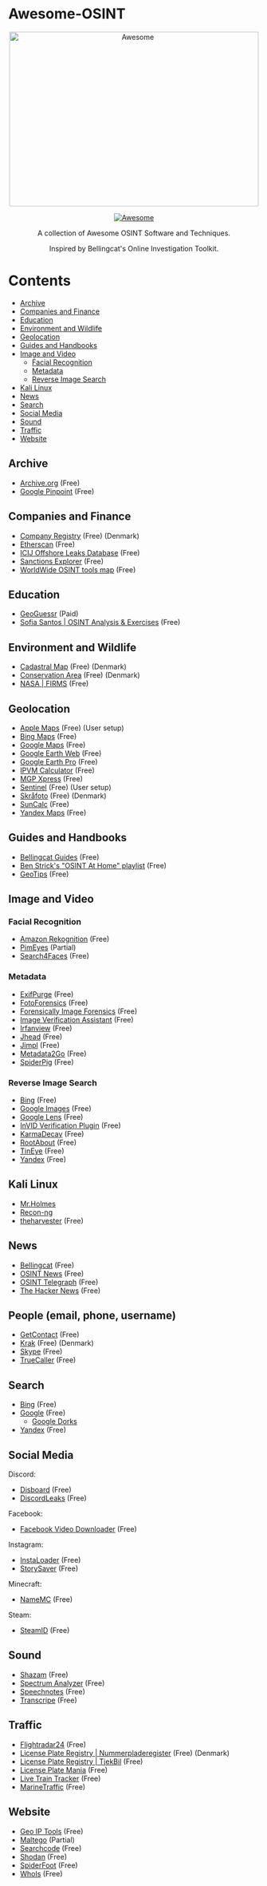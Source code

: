 # Awesome-OSINT
<div align="center">
	<img width="500" height="350" src="https://github.com/sindresorhus/awesome/raw/main/media/logo.svg" alt="Awesome">

[![Awesome](https://awesome.re/badge.svg)](https://awesome.re)

A collection of Awesome OSINT Software and Techniques.

Inspired by Bellingcat's Online Investigation Toolkit.
</div>

# Contents
- [Archive](#archive)
- [Companies and Finance](#companies-and-finance)
- [Education](#education)
- [Environment and Wildlife](#environment-and-wildlife)
- [Geolocation](#geolocation)
- [Guides and Handbooks](#guides-and-handbooks)
- [Image and Video](#image-and-video)
	- [Facial Recognition](#facial-recognition)
	- [Metadata](#metadata)
	- [Reverse Image Search](#reverse-image-search)
- [Kali Linux](#kali-linux)
- [News](#news)
- [Search](#search)
- [Social Media](#social-media)
- [Sound](#sound)
- [Traffic](#traffic)
- [Website](#website)

## Archive
- [Archive.org](http://archive.org/) (Free)
- [Google Pinpoint](https://journaliststudio.google.com/pinpoint/about) (Free)

## Companies and Finance
- [Company Registry](https://datacvr.virk.dk/) (Free) (Denmark)
- [Etherscan](http://etherscan.io/) (Free)
- [ICIJ Offshore Leaks Database](http://offshoreleaks.icij.org/) (Free)
- [Sanctions Explorer](https://sanctionsexplorer.org/) (Free)
- [WorldWide OSINT tools map](https://cybdetective.com/osintmap/) (Free)

## Education
- [GeoGuessr](https://www.geoguessr.com/) (Paid)
- [Sofia Santos | OSINT Analysis & Exercises](https://gralhix.com/list-of-osint-exercises/) (Free)

## Environment and Wildlife
- [Cadastral Map](https://www.matriklen.dk/#/) (Free) (Denmark)
- [Conservation Area](https://fredningsnaevn.dk/fredninger/kort-over-fredninger) (Free) (Denmark)
- [NASA | FIRMS](https://firms.modaps.eosdis.nasa.gov/map/) (Free)

## Geolocation
- [Apple Maps](https://mapsconnect.apple.com/) (Free) (User setup)
- [Bing Maps](https://www.bing.com/maps) (Free)
- [Google Maps](https://www.google.com/maps/) (Free)
- [Google Earth Web](https://earth.google.com/) (Free)
- [Google Earth Pro](https://www.google.com/earth/about/versions/) (Free)
- [IPVM Calculator](https://calculator.ipvm.com/) (Free)
- [MGP Xpress](https://xpress.maxar.com/) (Free)
- [Sentinel](https://apps.sentinel-hub.com/) (Free) (User setup)
- [Skråfoto](https://skraafoto.dataforsyningen.dk/) (Free) (Denmark)
- [SunCalc](https://www.suncalc.org/) (Free)
- [Yandex Maps](https://yandex.com/maps) (Free)

## Guides and Handbooks
- [Bellingcat Guides](http://www.bellingcat.com/category/resources/how-tos) (Free)
- [Ben Strick's "OSINT At Home" playlist](https://www.youtube.com/playlist?list=PLrFPX1Vfqk3ehZKSFeb9pVIHqxqrNW8Sy) (Free)
- [GeoTips](https://geotips.net/) (Free)

## Image and Video
### Facial Recognition
- [Amazon Rekognition](https://aws.amazon.com/getting-started/hands-on/detect-analyze-compare-faces-rekognition/) (Free)
- [PimEyes](https://pimeyes.com/en) (Partial)
- [Search4Faces](https://search4faces.com/tt00/index.html) (Free)

### Metadata
- [ExifPurge](https://www.exifpurge.com/) (Free)
- [FotoForensics](http://fotoforensics.com/) (Free)
- [Forensically Image Forensics](http://29a.ch/photo-forensics/#level-sweep) (Free)
- [Image Verification Assistant](https://mever.iti.gr/forensics/) (Free)
- [Irfanview](http://irfanview.com/) (Free)
- [Jhead](https://www.sentex.ca/~mwandel/jhead/) (Free)
- [Jimpl](https://jimpl.com/) (Free)
- [Metadata2Go](https://www.metadata2go.com/) (Free)
- [SpiderPig](http://github.com/hatlord/Spiderpig) (Free)

### Reverse Image Search
- [Bing](https://www.bing.com/) (Free)
- [Google Images](https://images.google.com/) (Free)
- [Google Lens](https://lens.google.com/search?p=) (Free)
- [InVID Verification Plugin](https://www.invid-project.eu/tools-and-services/invid-verification-plugin/) (Free)
- [KarmaDecay](http://karmadecay.com/) (Free)
- [RootAbout](http://rootabout.com/) (Free)
- [TinEye](https://tineye.com/) (Free)
- [Yandex](https://www.yandex.com/) (Free)

## Kali Linux
- [Mr.Holmes](https://github.com/Lucksi/Mr.Holmes)
- [Recon-ng](https://www.kali.org/tools/recon-ng/)
- [theharvester](https://www.kali.org/tools/theharvester/) (Free)

## News
- [Bellingcat](https://www.bellingcat.com/) (Free)
- [OSINT News](https://osint-news.com/) (Free)
- [OSINT Telegraph](https://osinttelegraph.com/) (Free)
- [The Hacker News](https://thehackernews.com/) (Free)

## People (email, phone, username)
- [GetContact](https://www.getcontact.com/en/) (Free)
- [Krak](https://www.krak.dk/) (Free) (Denmark)
- [Skype](https://www.skype.com/) (Free)
- [TrueCaller](https://www.truecaller.com/) (Free)

## Search
- [Bing](https://www.bing.com/) (Free)
- [Google](https://www.google.com/) (Free)
    - [Google Dorks](https://github.com/Tobee1406/Awesome-Google-Dorks.git)
- [Yandex](https://www.yandex.com/) (Free)

## Social Media
Discord:
- [Disboard](https://disboard.org/da/servers) (Free)
- [DiscordLeaks](https://discordleaks.unicornriot.ninja/discord/server/) (Free)

Facebook:
- [Facebook Video Downloader](http://fdown.net/) (Free)

Instagram:
- [InstaLoader](https://github.com/instaloader/instaloader) (Free)
- [StorySaver](https://www.storysaver.net/) (Free)

Minecraft:
- [NameMC](https://namemc.com/) (Free)

Steam:
- [SteamID](http://steamid.uk/) (Free)

## Sound
- [Shazam](https://www.shazam.com/) (Free)
- [Spectrum Analyzer](https://academo.org/demos/spectrum-analyzer/) (Free)
- [Speechnotes](https://speechnotes.co/) (Free)
- [Transcripe](https://transcribe.com/) (Free)

## Traffic
- [Flightradar24](https://www.flightradar24.com/) (Free)
- [License Plate Registry | Nummerpladeregister](https://nummerpladeregister.dk/) (Free) (Denmark)
- [License Plate Registry | TjekBil](https://www.tjekbil.dk/) (Free)
- [License Plate Mania](http://licenseplatemania.com/) (Free)
- [Live Train Tracker](https://mobility.portal.geops.io/) (Free)
- [MarineTraffic](https://www.marinetraffic.com/) (Free)

## Website
- [Geo IP Tools](http://geoiptool.com/) (Free)
- [Maltego](https://www.maltego.com/) (Partial)
- [Searchcode](https://searchcode.com/) (Free)
- [Shodan](https://www.shodan.io/) (Free)
- [SpiderFoot](https://github.com/smicallef/spiderfoot) (Free)
- [WhoIs](http://whois.net/) (Free)

